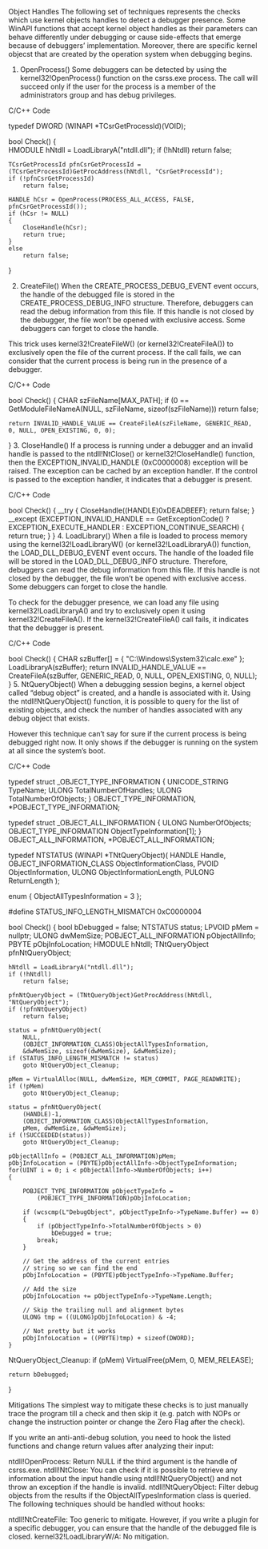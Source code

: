 Object Handles
The following set of techniques represents the checks which use kernel objects handles to detect a debugger presence. Some WinAPI functions that accept kernel object handles as their parameters can behave differently under debugging or cause side-effects that emerge because of debuggers’ implementation. Moreover, there are specific kernel objecst that are created by the operation system when debugging begins.



1. OpenProcess()
Some debuggers can be detected by using the kernel32!OpenProcess() function on the csrss.exe process. The call will succeed only if the user for the process is a member of the administrators group and has debug privileges.

C/C++ Code

typedef DWORD (WINAPI *TCsrGetProcessId)(VOID);

bool Check()
{   
    HMODULE hNtdll = LoadLibraryA("ntdll.dll");
    if (!hNtdll)
        return false;
    
    TCsrGetProcessId pfnCsrGetProcessId = (TCsrGetProcessId)GetProcAddress(hNtdll, "CsrGetProcessId");
    if (!pfnCsrGetProcessId)
        return false;

    HANDLE hCsr = OpenProcess(PROCESS_ALL_ACCESS, FALSE, pfnCsrGetProcessId());
    if (hCsr != NULL)
    {
        CloseHandle(hCsr);
        return true;
    }        
    else
        return false;
}


2. CreateFile()
When the CREATE_PROCESS_DEBUG_EVENT event occurs, the handle of the debugged file is stored in the CREATE_PROCESS_DEBUG_INFO structure. Therefore, debuggers can read the debug information from this file. If this handle is not closed by the debugger, the file won’t be opened with exclusive access. Some debuggers can forget to close the handle.

This trick uses kernel32!CreateFileW() (or kernel32!CreateFileA()) to exclusively open the file of the current process. If the call fails, we can consider that the current process is being run in the presence of a debugger.

C/C++ Code

bool Check()
{
    CHAR szFileName[MAX_PATH];
    if (0 == GetModuleFileNameA(NULL, szFileName, sizeof(szFileName)))
        return false;
    
    return INVALID_HANDLE_VALUE == CreateFileA(szFileName, GENERIC_READ, 0, NULL, OPEN_EXISTING, 0, 0);
}
3. CloseHandle()
If a process is running under a debugger and an invalid handle is passed to the ntdll!NtClose() or kernel32!CloseHandle() function, then the EXCEPTION_INVALID_HANDLE (0xC0000008) exception will be raised. The exception can be cached by an exception handler. If the control is passed to the exception handler, it indicates that a debugger is present.

C/C++ Code

bool Check()
{
    __try
    {
        CloseHandle((HANDLE)0xDEADBEEF);
        return false;
    }
    __except (EXCEPTION_INVALID_HANDLE == GetExceptionCode()
                ? EXCEPTION_EXECUTE_HANDLER 
                : EXCEPTION_CONTINUE_SEARCH)
    {
        return true;
    }
}
4. LoadLibrary()
When a file is loaded to process memory using the kernel32!LoadLibraryW() (or kernel32!LoadLibraryA()) function, the LOAD_DLL_DEBUG_EVENT event occurs. The handle of the loaded file will be stored in the LOAD_DLL_DEBUG_INFO structure. Therefore, debuggers can read the debug information from this file. If this handle is not closed by the debugger, the file won’t be opened with exclusive access. Some debuggers can forget to close the handle.

To check for the debugger presence, we can load any file using kernel32!LoadLibraryA() and try to exclusively open it using kernel32!CreateFileA(). If the kernel32!CreateFileA() call fails, it indicates that the debugger is present.

C/C++ Code

bool Check()
{
    CHAR szBuffer[] = { "C:\\Windows\\System32\\calc.exe" };
    LoadLibraryA(szBuffer);
    return INVALID_HANDLE_VALUE == CreateFileA(szBuffer, GENERIC_READ, 0, NULL, OPEN_EXISTING, 0, NULL);
}
5. NtQueryObject()
When a debugging session begins, a kernel object called “debug object” is created, and a handle is associated with it. Using the ntdll!NtQueryObject() function, it is possible to query for the list of existing objects, and check the number of handles associated with any debug object that exists.

However this technique can’t say for sure if the current process is being debugged right now. It only shows if the debugger is running on the system at all since the system’s boot.

C/C++ Code

typedef struct _OBJECT_TYPE_INFORMATION
{
    UNICODE_STRING TypeName;
    ULONG TotalNumberOfHandles;
    ULONG TotalNumberOfObjects;
} OBJECT_TYPE_INFORMATION, *POBJECT_TYPE_INFORMATION;

typedef struct _OBJECT_ALL_INFORMATION
{
    ULONG NumberOfObjects;
    OBJECT_TYPE_INFORMATION ObjectTypeInformation[1];
} OBJECT_ALL_INFORMATION, *POBJECT_ALL_INFORMATION;

typedef NTSTATUS (WINAPI *TNtQueryObject)(
    HANDLE                   Handle,
    OBJECT_INFORMATION_CLASS ObjectInformationClass,
    PVOID                    ObjectInformation,
    ULONG                    ObjectInformationLength,
    PULONG                   ReturnLength
);

enum { ObjectAllTypesInformation = 3 };

#define STATUS_INFO_LENGTH_MISMATCH 0xC0000004

bool Check()
{
    bool bDebugged = false;
    NTSTATUS status;
    LPVOID pMem = nullptr;
    ULONG dwMemSize;
    POBJECT_ALL_INFORMATION pObjectAllInfo;
    PBYTE pObjInfoLocation;
    HMODULE hNtdll;
    TNtQueryObject pfnNtQueryObject;
    
    hNtdll = LoadLibraryA("ntdll.dll");
    if (!hNtdll)
        return false;
        
    pfnNtQueryObject = (TNtQueryObject)GetProcAddress(hNtdll, "NtQueryObject");
    if (!pfnNtQueryObject)
        return false;

    status = pfnNtQueryObject(
        NULL,
        (OBJECT_INFORMATION_CLASS)ObjectAllTypesInformation,
        &dwMemSize, sizeof(dwMemSize), &dwMemSize);
    if (STATUS_INFO_LENGTH_MISMATCH != status)
        goto NtQueryObject_Cleanup;

    pMem = VirtualAlloc(NULL, dwMemSize, MEM_COMMIT, PAGE_READWRITE);
    if (!pMem)
        goto NtQueryObject_Cleanup;

    status = pfnNtQueryObject(
        (HANDLE)-1,
        (OBJECT_INFORMATION_CLASS)ObjectAllTypesInformation,
        pMem, dwMemSize, &dwMemSize);
    if (!SUCCEEDED(status))
        goto NtQueryObject_Cleanup;

    pObjectAllInfo = (POBJECT_ALL_INFORMATION)pMem;
    pObjInfoLocation = (PBYTE)pObjectAllInfo->ObjectTypeInformation;
    for(UINT i = 0; i < pObjectAllInfo->NumberOfObjects; i++)
    {

        POBJECT_TYPE_INFORMATION pObjectTypeInfo =
            (POBJECT_TYPE_INFORMATION)pObjInfoLocation;

        if (wcscmp(L"DebugObject", pObjectTypeInfo->TypeName.Buffer) == 0)
        {
            if (pObjectTypeInfo->TotalNumberOfObjects > 0)
                bDebugged = true;
            break;
        }

        // Get the address of the current entries
        // string so we can find the end
        pObjInfoLocation = (PBYTE)pObjectTypeInfo->TypeName.Buffer;

        // Add the size
        pObjInfoLocation += pObjectTypeInfo->TypeName.Length;

        // Skip the trailing null and alignment bytes
        ULONG tmp = ((ULONG)pObjInfoLocation) & -4;

        // Not pretty but it works
        pObjInfoLocation = ((PBYTE)tmp) + sizeof(DWORD);
    }

NtQueryObject_Cleanup:
    if (pMem)
        VirtualFree(pMem, 0, MEM_RELEASE);

    return bDebugged;
}


Mitigations
The simplest way to mitigate these checks is to just manually trace the program till a check and then skip it (e.g. patch with NOPs or change the instruction pointer or change the Zero Flag after the check).

If you write an anti-anti-debug solution, you need to hook the listed functions and change return values after analyzing their input:

ntdll!OpenProcess: Return NULL if the third argument is the handle of csrss.exe.
ntdll!NtClose: You can check if it is possible to retrieve any information about the input handle using ntdll!NtQueryObject() and not throw an exception if the handle is invalid.
ntdll!NtQueryObject: Filter debug objects from the results if the ObjectAllTypesInformation class is queried.
The following techniques should be handled without hooks:

ntdll!NtCreateFile: Too generic to mitigate. However, if you write a plugin for a specific debugger, you can ensure that the handle of the debugged file is closed.
kernel32!LoadLibraryW/A: No mitigation.
